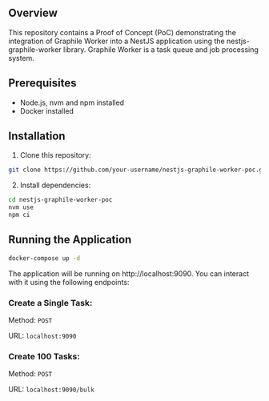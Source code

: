 ## Overview
This repository contains a Proof of Concept (PoC) demonstrating the integration of Graphile Worker into a NestJS application using the nestjs-graphile-worker library. Graphile Worker is a task queue and job processing system.


## Prerequisites
* Node.js, nvm and npm installed
* Docker installed

## Installation
1. Clone this repository:
```bash
git clone https://github.com/your-username/nestjs-graphile-worker-poc.git
```

2. Install dependencies:
```bash
cd nestjs-graphile-worker-poc
nvm use
npm ci
```

## Running the Application
```bash
docker-compose up -d
```

The application will be running on http://localhost:9090. You can interact with it using the following endpoints:

### Create a Single Task:
Method: `POST`

URL: `localhost:9090`

### Create 100 Tasks:
Method: `POST`

URL: `localhost:9090/bulk`